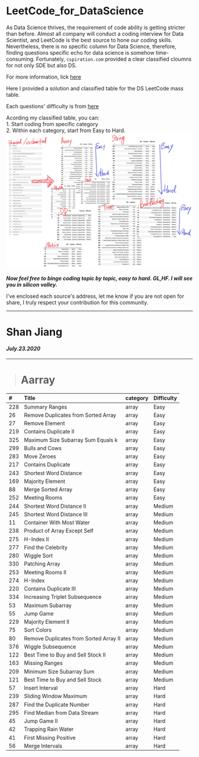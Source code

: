 # LeetCode_for_DataScience

As Data Science thrives, the requirement of code ability is getting stricter than before. Almost all company will conduct a coding interview for Data Scientist, and LeetCode is the best source to hone our coding skills. Nevertheless, there is no specific column for Data Science, therefore, finding questions specific echo for data science is somehow time-consuming. Fortunately, `cspiration.com` provided a clear classified cloumns for not only SDE but also DS.  

For more information, lick [here](https://cspiration.com/leetcodeClassification)


Here I provided a solution and classified table for the DS LeetCode mass table. 

Each questions' difficulty is from [here](https://github.com/grandyang/leetcode)

Acording my classified table, you can:  
	1. Start coding from specific category  
	2. Within each category, start from Easy to Hard.
![](https://raw.githubusercontent.com/shanjiang1994/LeetCode_for_DataScience/master/images/picture.png)

***Now feel free to binge coding topic by topic, easy to hard. GL,HF. I will see you in silicon valley.***



I've enclosed each source's address, let me know if you are not open for share, I truly respect your contribution for this community.



---
# **Shan Jiang**
#### *July.23.2020*
___

> # Aarray

|#| Title| category | Difficulty|
|:-|:----|:---------|:----------|
|228|   Summary Ranges|array|Easy|
|26|    Remove Duplicates from Sorted Array	|array|Easy|
|27	|   Remove Element	|array	|Easy|
|219|	Contains Duplicate II	|array	|Easy|
|325|	Maximum Size Subarray Sum Equals k	|array	|Easy|
|299|	Bulls and Cows	|array	|Easy|
|283|	Move Zeroes	|array	|Easy|
|217|	Contains Duplicate|	array	|Easy|
|243|	Shortest Word Distance|	array	|Easy|
|169|	Majority Element	|array	|Easy|
|88|	Merge Sorted Array	|array	|Easy|
|252|	Meeting Rooms	|array	|Easy|
|244|	Shortest Word Distance II	|array	|Medium|
|245|	Shortest Word Distance III	|array	|Medium|
|11|	Container With Most Water	|array	|Medium|
|238|	Product of Array Except Self	|array	|Medium|
|275|	H-Index II	|array	|Medium|
|277|	Find the Celebrity	|array	|Medium|
|280|	Wiggle Sort	|array	|Medium|
|330|	Patching Array	|array	|Medium|
|253|	Meeting Rooms II	|array	|Medium|
|274|	H-Index	|array	|Medium|
|220|	Contains Duplicate III	|array	|Medium|
|334|	Increasing Triplet Subsequence	|array	|Medium|
|53|	Maximum Subarray	|array	|Medium
|55|	Jump Game	|array	|Medium|
|229|	Majority Element II	|array	|Medium|
|75|	Sort Colors	|array	|Medium|
|80|	Remove Duplicates from Sorted Array II	|array	|Medium|
|376|	Wiggle Subsequence	|array	|Medium|
|122|	Best Time to Buy and Sell Stock II	|array	|Medium|
|163|	Missing Ranges	|array	|Medium|
|209|	Minimum Size Subarray Sum	|array	|Medium|
|121|	Best Time to Buy and Sell Stock	|array	|Medium|
|57|	Insert Interval	|array	|Hard|
|239|	Sliding Window Maximum	|array	|Hard|
|287|	Find the Duplicate Number	|array	|Hard|
|295|	Find Median from Data Stream	|array	|Hard|
|45|	Jump Game II	|array	|Hard|
|42|	Trapping Rain Water	|array	|Hard|
|41|	First Missing Positive	|array	|Hard|
|56|	Merge Intervals	|array	|Hard|
